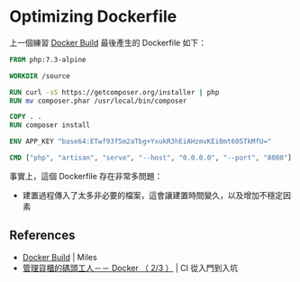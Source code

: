 # Optimizing Dockerfile

上一個練習 [Docker Build](exercises-21-docker-build.md) 最後產生的 Dockerfile 如下：

```dockerfile
FROM php:7.3-alpine

WORKDIR /source

RUN curl -sS https://getcomposer.org/installer | php
RUN mv composer.phar /usr/local/bin/composer

COPY . .
RUN composer install

ENV APP_KEY "base64:ETwf93f5m2aTbg+YxukR3hEiAHzmvKEi0mt605TkMfU="

CMD ["php", "artisan", "serve", "--host", "0.0.0.0", "--port", "8080"]
```

事實上，這個 Dockerfile 存在非常多問題：

* 建置過程傳入了太多非必要的檔案，這會讓建置時間變久，以及增加不穩定因素

## References

* [Docker Build](https://docs.google.com/presentation/d/1OrcP6FKFpLwmzPhmFH8-O9SHJEyu-_K69tPw2gqqsHs) | Miles
* [管理貨櫃的碼頭工人－－ Docker （ 2/3 ）](https://ithelp.ithome.com.tw/articles/10186279) | CI 從入門到入坑
